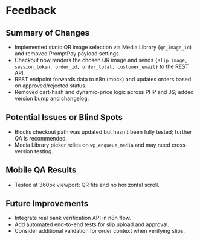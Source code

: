 # Feedback

## Summary of Changes
- Implemented static QR image selection via Media Library (`qr_image_id`) and removed PromptPay payload settings.
- Checkout now renders the chosen QR image and sends `{slip_image, session_token, order_id, order_total, customer_email}` to the REST API.
- REST endpoint forwards data to n8n (mock) and updates orders based on approved/rejected status.
- Removed cart-hash and dynamic-price logic across PHP and JS; added version bump and changelog.

## Potential Issues or Blind Spots
- Blocks checkout path was updated but hasn't been fully tested; further QA is recommended.
- Media Library picker relies on `wp_enqueue_media` and may need cross-version testing.

## Mobile QA Results
- Tested at 360px viewport: QR fits and no horizontal scroll.

## Future Improvements
- Integrate real bank verification API in n8n flow.
- Add automated end-to-end tests for slip upload and approval.
- Consider additional validation for order context when verifying slips.
